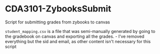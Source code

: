 # CDA3101-ZybooksSubmit
Script for submitting grades from zybooks to canvas


`student_mapping.csv` is a file that was semi-manually generated by going to the gradebook on canvas and exporting all the grades.
	- I've removed everything but the sid and email, as other content isn't necessary for this script


